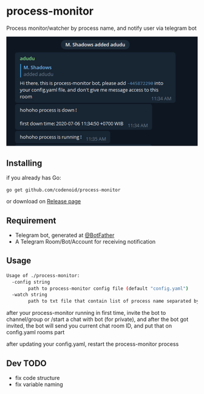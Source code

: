 # process-monitor

Process monitor/watcher by process name, and notify user via telegram bot

![screenshot](screenshot.png)

## Installing

if you already has Go: 

`go get github.com/codenoid/process-monitor`

or download on [Release page](https://github.com/codenoid/process-monitor/releases)

## Requirement

- Telegram bot, generated at [@BotFather](https://t.me/BotFather)
- A Telegram Room/Bot/Account for receiving notification

## Usage

```sh
Usage of ./process-monitor:
  -config string
        path to process-monitor config file (default "config.yaml")
  -watch string
        path to txt file that contain list of process name separated by newline (default "watch_list.txt")
```

after your process-monitor running in first time, invite the bot to channel/group or /start a chat with bot (for private), and after the bot
got invited, the bot will send you current chat room ID, and put that on config.yaml rooms part

after updating your config.yaml, restart the process-monitor process

## Dev TODO

- fix code structure
- fix variable naming
